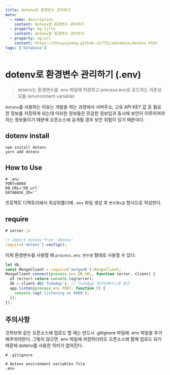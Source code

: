 ```yaml
---
title: dotenv로 환경변수 관리하기
meta:
  - name: description
    content: dotenv로 환경변수 관리하기
  - property: og:title
    content: dotenv로 환경변수 관리하기
  - property: og:url
    content: https://thisyujeong.github.io/TIL/database/dotenv.html
tags: ['Database']
---
```


# dotenv로 환경변수 관리하기 (.env)

> dotenv는 환경변수를 .env 파일에 저장하고 precess.env로 로드하는 의존성 모듈 (environment variable)

`dotenv`를 사용하는 이유는 개발을 하는 과정에서 서버주소, 고유 API KEY 값 등 필요한 정보를 저장하게 되는데 이러한 정보들은 민감한 정보임과 동시에 보안이 이루어져야 하는 정보들이기 때문에 오픈소스에 공개될 경우 보안 위험이 있기 때문이다.

## dotenv install

```
npm install dotenv
yarn add dotenv
```

## How to Use

```
# .env
PORT=8080
DB_URL='DB_url'
DATABASE_ID=''
```

프로젝트 디렉토리에서 최상위폴더에 `.env` 파일 생성 후 `변수명=값` 형식으로 작성한다.

## require

```js
# server.js

// import dotenv from 'dotenv'
require('dotenv').config();
```

이제 환경변수를 사용할 때 `process.env.변수명` 형태로 사용할 수 있다.

```js
let db;
const MongoClient = require('mongodb').MongoClient;
MongoClient.connect(process.env.DB_URL, function (error, client) {
  if (error) return console.log(error);
  db = client.db('TodoApp'); // TodoApp 데이터베이스에 접근
  app.listen(process.env.PORT, function () {
    console.log('listening on 8080');
  });
});
```

## 주의사항

깃허브와 같은 오픈소스에 업로드 할 때는 반드시 .gitignore 파일에 .env 파일을 추가해주어야한다. 그렇지 않으면 .env 파일에 저장하더라도 오픈소스에 함께 업로드 되기 때문에 dotenv를 사용한 의미가 없어진다.

```
# .gitignore

# dotenv environment variables file
.env
```
